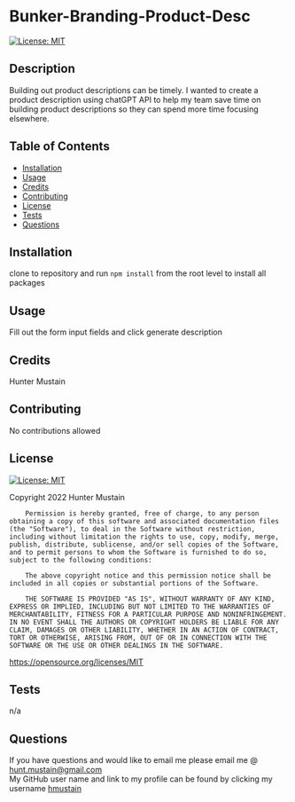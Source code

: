 # Bunker-Branding-Product-Desc
[![License: MIT](https://img.shields.io/badge/License-MIT-yellow.svg)](https://opensource.org/licenses/MIT)
        

## Description
Building out product descriptions can be timely. I wanted to create a product description using chatGPT API to help my team save time on building product descriptions so they can spend more time focusing elsewhere.

## Table of Contents

- [Installation](#installation)
- [Usage](#usage)
- [Credits](#credits)
- [Contributing](#contributing)
- [License](#license)
- [Tests](#tests)
- [Questions](#questions)

## Installation
clone to repository and run `npm install` from the root level to install all packages

## Usage
Fill out the form input fields and click generate description

## Credits
Hunter Mustain

## Contributing
No contributions allowed <br>


## License
[![License: MIT](https://img.shields.io/badge/License-MIT-yellow.svg)](https://opensource.org/licenses/MIT)
        
Copyright 2022 Hunter Mustain

        Permission is hereby granted, free of charge, to any person obtaining a copy of this software and associated documentation files (the "Software"), to deal in the Software without restriction, including without limitation the rights to use, copy, modify, merge, publish, distribute, sublicense, and/or sell copies of the Software, and to permit persons to whom the Software is furnished to do so, subject to the following conditions:
        
        The above copyright notice and this permission notice shall be included in all copies or substantial portions of the Software.
        
        THE SOFTWARE IS PROVIDED "AS IS", WITHOUT WARRANTY OF ANY KIND, EXPRESS OR IMPLIED, INCLUDING BUT NOT LIMITED TO THE WARRANTIES OF MERCHANTABILITY, FITNESS FOR A PARTICULAR PURPOSE AND NONINFRINGEMENT. IN NO EVENT SHALL THE AUTHORS OR COPYRIGHT HOLDERS BE LIABLE FOR ANY CLAIM, DAMAGES OR OTHER LIABILITY, WHETHER IN AN ACTION OF CONTRACT, TORT OR OTHERWISE, ARISING FROM, OUT OF OR IN CONNECTION WITH THE SOFTWARE OR THE USE OR OTHER DEALINGS IN THE SOFTWARE.
https://opensource.org/licenses/MIT
        

## Tests
n/a

## Questions
If you have questions and would like to email me please email me @ hunt.mustain@gmail.com <br>
My GitHub user name and link to my profile can be found by clicking my username <a href="www.github.com/hmustain">hmustain</a>

